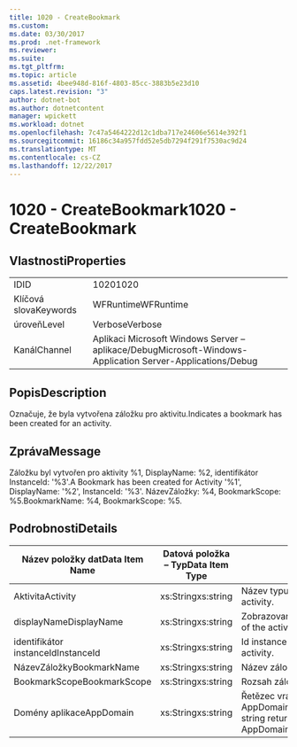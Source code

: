 ```yaml
---
title: 1020 - CreateBookmark
ms.custom: 
ms.date: 03/30/2017
ms.prod: .net-framework
ms.reviewer: 
ms.suite: 
ms.tgt_pltfrm: 
ms.topic: article
ms.assetid: 4bee948d-816f-4803-85cc-3883b5e23d10
caps.latest.revision: "3"
author: dotnet-bot
ms.author: dotnetcontent
manager: wpickett
ms.workload: dotnet
ms.openlocfilehash: 7c47a5464222d12c1dba717e24606e5614e392f1
ms.sourcegitcommit: 16186c34a957fdd52e5db7294f291f7530ac9d24
ms.translationtype: MT
ms.contentlocale: cs-CZ
ms.lasthandoff: 12/22/2017
---
```

# <a name="1020---createbookmark"></a><span data-ttu-id="c45b4-102">1020 - CreateBookmark</span><span class="sxs-lookup"><span data-stu-id="c45b4-102">1020 - CreateBookmark</span></span>
## <a name="properties"></a><span data-ttu-id="c45b4-103">Vlastnosti</span><span class="sxs-lookup"><span data-stu-id="c45b4-103">Properties</span></span>  
  
|||  
|-|-|  
|<span data-ttu-id="c45b4-104">ID</span><span class="sxs-lookup"><span data-stu-id="c45b4-104">ID</span></span>|<span data-ttu-id="c45b4-105">1020</span><span class="sxs-lookup"><span data-stu-id="c45b4-105">1020</span></span>|  
|<span data-ttu-id="c45b4-106">Klíčová slova</span><span class="sxs-lookup"><span data-stu-id="c45b4-106">Keywords</span></span>|<span data-ttu-id="c45b4-107">WFRuntime</span><span class="sxs-lookup"><span data-stu-id="c45b4-107">WFRuntime</span></span>|  
|<span data-ttu-id="c45b4-108">úroveň</span><span class="sxs-lookup"><span data-stu-id="c45b4-108">Level</span></span>|<span data-ttu-id="c45b4-109">Verbose</span><span class="sxs-lookup"><span data-stu-id="c45b4-109">Verbose</span></span>|  
|<span data-ttu-id="c45b4-110">Kanál</span><span class="sxs-lookup"><span data-stu-id="c45b4-110">Channel</span></span>|<span data-ttu-id="c45b4-111">Aplikaci Microsoft Windows Server – aplikace/Debug</span><span class="sxs-lookup"><span data-stu-id="c45b4-111">Microsoft-Windows-Application Server-Applications/Debug</span></span>|  
  
## <a name="description"></a><span data-ttu-id="c45b4-112">Popis</span><span class="sxs-lookup"><span data-stu-id="c45b4-112">Description</span></span>  
 <span data-ttu-id="c45b4-113">Označuje, že byla vytvořena záložku pro aktivitu.</span><span class="sxs-lookup"><span data-stu-id="c45b4-113">Indicates a bookmark has been created for an activity.</span></span>  
  
## <a name="message"></a><span data-ttu-id="c45b4-114">Zpráva</span><span class="sxs-lookup"><span data-stu-id="c45b4-114">Message</span></span>  
 <span data-ttu-id="c45b4-115">Záložku byl vytvořen pro aktivity %1, DisplayName: %2, identifikátor InstanceId: '%3'.</span><span class="sxs-lookup"><span data-stu-id="c45b4-115">A Bookmark has been created for Activity '%1', DisplayName: '%2', InstanceId: '%3'.</span></span>  <span data-ttu-id="c45b4-116">NázevZáložky: %4, BookmarkScope: %5.</span><span class="sxs-lookup"><span data-stu-id="c45b4-116">BookmarkName: %4, BookmarkScope: %5.</span></span>  
  
## <a name="details"></a><span data-ttu-id="c45b4-117">Podrobnosti</span><span class="sxs-lookup"><span data-stu-id="c45b4-117">Details</span></span>  
  
|<span data-ttu-id="c45b4-118">Název položky dat</span><span class="sxs-lookup"><span data-stu-id="c45b4-118">Data Item Name</span></span>|<span data-ttu-id="c45b4-119">Datová položka – Typ</span><span class="sxs-lookup"><span data-stu-id="c45b4-119">Data Item Type</span></span>|<span data-ttu-id="c45b4-120">Popis</span><span class="sxs-lookup"><span data-stu-id="c45b4-120">Description</span></span>|  
|--------------------|--------------------|-----------------|  
|<span data-ttu-id="c45b4-121">Aktivita</span><span class="sxs-lookup"><span data-stu-id="c45b4-121">Activity</span></span>|<span data-ttu-id="c45b4-122">xs:String</span><span class="sxs-lookup"><span data-stu-id="c45b4-122">xs:string</span></span>|<span data-ttu-id="c45b4-123">Název typu aktivity.</span><span class="sxs-lookup"><span data-stu-id="c45b4-123">The type name of the activity.</span></span>|  
|<span data-ttu-id="c45b4-124">displayName</span><span class="sxs-lookup"><span data-stu-id="c45b4-124">DisplayName</span></span>|<span data-ttu-id="c45b4-125">xs:String</span><span class="sxs-lookup"><span data-stu-id="c45b4-125">xs:string</span></span>|<span data-ttu-id="c45b4-126">Zobrazovaný název aktivity.</span><span class="sxs-lookup"><span data-stu-id="c45b4-126">The display name of the activity.</span></span>|  
|<span data-ttu-id="c45b4-127">identifikátor instanceId</span><span class="sxs-lookup"><span data-stu-id="c45b4-127">InstanceId</span></span>|<span data-ttu-id="c45b4-128">xs:String</span><span class="sxs-lookup"><span data-stu-id="c45b4-128">xs:string</span></span>|<span data-ttu-id="c45b4-129">Id instance aktivity.</span><span class="sxs-lookup"><span data-stu-id="c45b4-129">The instance id of the activity.</span></span>|  
|<span data-ttu-id="c45b4-130">NázevZáložky</span><span class="sxs-lookup"><span data-stu-id="c45b4-130">BookmarkName</span></span>|<span data-ttu-id="c45b4-131">xs:String</span><span class="sxs-lookup"><span data-stu-id="c45b4-131">xs:string</span></span>|<span data-ttu-id="c45b4-132">Název záložky</span><span class="sxs-lookup"><span data-stu-id="c45b4-132">The name of the bookmark.</span></span>|  
|<span data-ttu-id="c45b4-133">BookmarkScope</span><span class="sxs-lookup"><span data-stu-id="c45b4-133">BookmarkScope</span></span>|<span data-ttu-id="c45b4-134">xs:String</span><span class="sxs-lookup"><span data-stu-id="c45b4-134">xs:string</span></span>|<span data-ttu-id="c45b4-135">Rozsah záložky.</span><span class="sxs-lookup"><span data-stu-id="c45b4-135">The scope of the bookmark.</span></span>|  
|<span data-ttu-id="c45b4-136">Domény aplikace</span><span class="sxs-lookup"><span data-stu-id="c45b4-136">AppDomain</span></span>|<span data-ttu-id="c45b4-137">xs:String</span><span class="sxs-lookup"><span data-stu-id="c45b4-137">xs:string</span></span>|<span data-ttu-id="c45b4-138">Řetězec vrácený AppDomain.CurrentDomain.FriendlyName.</span><span class="sxs-lookup"><span data-stu-id="c45b4-138">The string returned by AppDomain.CurrentDomain.FriendlyName.</span></span>|

